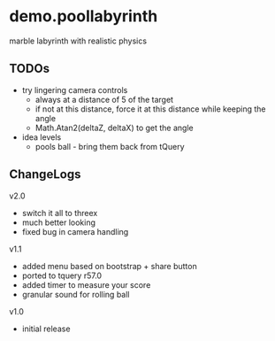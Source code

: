 demo.poollabyrinth
==================

marble labyrinth with realistic physics

## TODOs
* try lingering camera controls
  * always at a distance of 5 of the target
  * if not at this distance, force it at this distance while keeping the angle
  * Math.Atan2(deltaZ, deltaX) to get the angle
* idea levels
  * pools ball - bring them back from tQuery

## ChangeLogs

v2.0
* switch it all to threex
* much better looking
* fixed bug in camera handling

v1.1
* added menu based on bootstrap + share button
* ported to tquery r57.0
* added timer to measure your score
* granular sound for rolling ball

v1.0
* initial release
